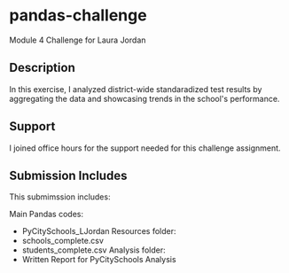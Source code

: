 # pandas-challenge
Module 4 Challenge for Laura Jordan



## Description
In this exercise, I analyzed district-wide standaradized test results by aggregating the data and showcasing trends in the school's performance. 


## Support
I joined office hours for the support needed for this challenge assignment.

## Submission Includes
This submimssion includes:

Main Pandas codes:
* PyCitySchools_LJordan
Resources folder:
* schools_complete.csv
* students_complete.csv
Analysis folder:
* Written Report for PyCitySchools Analysis

